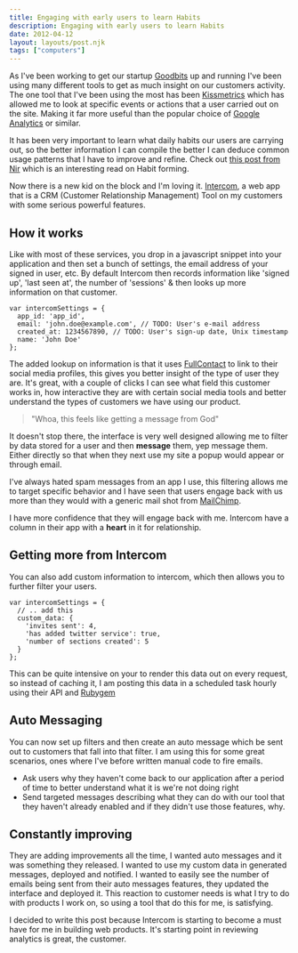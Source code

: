 ```yaml
---
title: Engaging with early users to learn Habits
description: Engaging with early users to learn Habits
date: 2012-04-12
layout: layouts/post.njk
tags: ["computers"]
---
```

As I've been working to get our startup [Goodbits](http://www.goodbits.co) up and running I've been using many different tools to get as much insight on our customers activity. The one tool that I've been using the most has been [Kissmetrics](http://www.kissmetrics.com) which has allowed me to look at specific events or actions that a user carried out on the site. Making it far more useful than the popular choice of [Google Analytics](http://google.com/analytics) or similar.

It has been very important to learn what daily habits our users are carrying out, so the better information I can compile the better I can deduce common usage patterns that I have to improve and refine. Check out [this post from Nir](http://www.nirandfar.com/2012/04/hooking-users-in-3-steps.html?utm_source=feedburner&utm_medium=feed&utm_campaign=Feed%3A+NirAndFar+%28Nir+and+Far+Blog%29) which is an interesting read on Habit forming.

Now there is a new kid on the block and I'm loving it. [Intercom](http://intercom.io), a web app that is a CRM (Customer Relationship Management) Tool on my customers with some serious powerful features.

## How it works

Like with most of these services, you drop in a javascript snippet into your application and then set a bunch of settings, the email address of your signed in user, etc. By default Intercom then records information like 'signed up', 'last seen at', the number of 'sessions' & then looks up more information on that customer.

    var intercomSettings = {
      app_id: 'app_id',
      email: 'john.doe@example.com', // TODO: User's e-mail address
      created_at: 1234567890, // TODO: User's sign-up date, Unix timestamp
      name: 'John Doe'
    };

The added lookup on information is that it uses [FullContact](http://www.fullcontact.com/) to link to their social media profiles, this gives you better insight of the type of user they are. It's great, with a couple of clicks I can see what field this customer works in, how interactive they are with certain social media tools and better understand the types of customers we have using our product.

> "Whoa, this feels like getting a message from God"

It doesn't stop there, the interface is very well designed allowing me to filter by data stored for a user and then **message** them, yep message them. Either directly so that when they next use my site a popup would appear or through email.

I've always hated spam messages from an app I use, this filtering allows me to target specific behavior and I have seen that users engage back with us more than they would with a generic mail shot from [MailChimp](http://mailchimp.com/).

I have more confidence that they will engage back with me. Intercom have a column in their app with a **heart** in it for relationship.

## Getting more from Intercom

You can also add custom information to intercom, which then allows you to further filter your users.

    var intercomSettings = {
      // .. add this
      custom_data: {
        'invites sent': 4,
        'has added twitter service': true,
        'number of sections created': 5
      }
    };

This can be quite intensive on your to render this data out on every request, so instead of caching it, I am posting this data in a scheduled task hourly using their API and [Rubygem](https://github.com/intercom/intercom-ruby)

## Auto Messaging

You can now set up filters and then create an auto message which be sent out to customers that fall into that filter. I am using this for some great scenarios, ones where I've before written manual code to fire emails.

- Ask users why they haven't come back to our application after a period of time to better understand what it is we're not doing right
- Send targeted messages describing what they can do with our tool that they haven't already enabled and if they didn't use those features, why.

## Constantly improving

They are adding improvements all the time, I wanted auto messages and it was something they released. I wanted to use my custom data in generated messages, deployed and notified. I wanted to easily see the number of emails being sent from their auto messages features, they updated the interface and deployed it. This reaction to customer needs is what I try to do with products I work on, so using a tool that do this for me, is satisfying.

I decided to write this post because Intercom is starting to become a must have for me in building web products. It's starting point in reviewing analytics is great, the customer.

